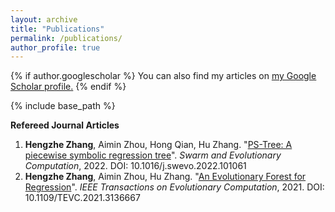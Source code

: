 ```yaml
---
layout: archive
title: "Publications"
permalink: /publications/
author_profile: true
---
```


{% if author.googlescholar %}
  You can also find my articles on <u><a href="{{author.googlescholar}}">my Google Scholar profile</a>.</u>
{% endif %}

{% include base_path %}

<!-- {% for post in site.publications reversed %}
  {% include archive-single.html %}
{% endfor %} -->

**Refereed Journal Articles**
<ol>
<li> <b>Hengzhe Zhang</b>, Aimin Zhou, Hong Qian, Hu Zhang. "<a target="_blank" href="https://www.sciencedirect.com/science/article/pii/S2210650222000335">PS-Tree: A piecewise symbolic regression tree</a>". <i>Swarm and Evolutionary Computation</i>, 2022. DOI: 10.1016/j.swevo.2022.101061 </li>
<li> <b>Hengzhe Zhang</b>, Aimin Zhou, Hu Zhang. "<a target="_blank" href="https://ieeexplore.ieee.org/document/9656554">An Evolutionary Forest for Regression</a>". <i>IEEE Transactions on Evolutionary Computation</i>, 2021. DOI: 10.1109/TEVC.2021.3136667 </li>
</ol>
